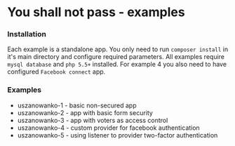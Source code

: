# You shall not pass - examples

### Installation

Each example is a standalone app. You only need to run `composer install` in it's main directory and configure required parameters. All examples require `mysql database` and `php 5.5+` installed. For example 4 you also need to have configured `Facebook connect` app.

### Examples

- uszanowanko-1  - basic non-secured app
- uszanowanko-2 - app with basic form security
- uszanowanko-3 - app with voters as access control
- uszanowanko-4 - custom provider for facebook authentication
- uszanowanko-5 - using listener to provider two-factor authentication